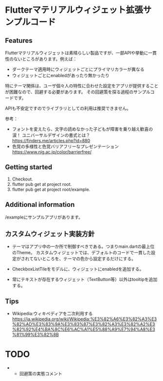 # Flutterマテリアルウィジェット拡張サンプルコード

## Features

Flutterマテリアルウィジェットは素晴らしい製品ですが、一部APIや挙動に一貫性のないところがあります。例えば：

* ダークテーマ適用時にウィジェットごとにプライマリカラーが異なる
* ウィジェットごとにenabledがあったり無かったり

特にテーマ関係は、ユーザ個々人の特性に合わせた設定をアプリが提供することが困難なので、回避する必要があります。
その回避策を探る過程のサンプルコードです。

APIも不安定ですのでライブラリとしての利用は推奨できません。

参考：
* フォントを変えたら、文字の読めなかった子どもが障害を乗り越え歓喜の涙！ ユニバーサルデザインの書式とは？  
  https://finders.me/articles.php?id=880
* 色覚の多様性と色覚バリアフリーなプレゼンテーション  
  https://www.nig.ac.jp/color/barrierfree/

## Getting started

1. Checkout.
2. flutter pub get at project root.
3. flutter pub get at project root/example.

## Additional information

/exampleにサンプルアプリがあります。

## カスタムウィジェット実装方針

* テーマはアプリ中の一か所で制御すべきである。つまりmain.dartの最上位のTheme。
  カスタムウィジェットでは、デフォルトのコードで一貫した設定がされてないところを、テーマの色から設定するだけにする。

* CheckboxListTileをモデルに、ウィジェットにenabledを追加する。

* 常にテキストが存在するウィジェット（TextButton等）以外はtooltipを追加する。

## Tips

* Wikipedia:ウィキペディアを二次利用する  
  https://ja.wikipedia.org/wiki/Wikipedia:%E3%82%A6%E3%82%A3%E3%82%AD%E3%83%9A%E3%83%87%E3%82%A3%E3%82%A2%E3%82%92%E4%BA%8C%E6%AC%A1%E5%88%A9%E7%94%A8%E3%81%99%E3%82%8B

# TODO

* * 回避策の実態コメント